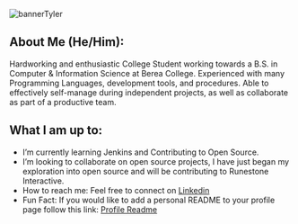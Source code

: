 ![bannerTyler](https://user-images.githubusercontent.com/67805799/163587126-c75c35a5-3576-41c7-a6fa-6044932da899.png)



## About Me (He/Him):
 Hardworking and enthusiastic College Student working towards a B.S. in Computer & Information Science at Berea College. Experienced with many Programming Languages,      development tools, and procedures. Able to effectively self-manage during independent projects, as well as collaborate as part of a productive team.

## What I am up to:
- I’m currently learning Jenkins and Contributing to Open Source.
- I’m looking to collaborate on open source projects, I have just began my exploration into open source and will be contributing to Runestone Interactive.
- How to reach me: Feel free to connect on <a href = "https://www.linkedin.com/in/tylerpar99/">Linkedin</a>
- Fun Fact: If you would like to add a personal README to your profile page follow this link: <a href = "https://docs.github.com/en/account-and-profile/setting-up-and-managing-your-github-profile/customizing-your-profile/managing-your-profile-readme">Profile Readme</a>

